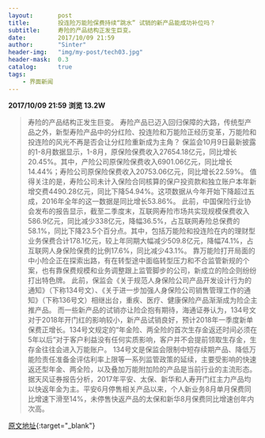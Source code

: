 ```yaml
---
layout:       post
title:        投连险万能险保费持续“跳水” 试销的新产品能成功补位吗？
subtitle:     寿险的产品结构正发生巨变。
date:         2017/10/09 21:59
author:       "Sinter"
header-img:   "img/my-post/tech03.jpg"
header-mask:  0.3
catalog:      true
tags:
    - 界面新闻
---
```


**2017/10/09 21:59**  **浏览 13.2W**

> 寿险的产品结构正发生巨变。
寿险产品已迈入回归保障的大路，传统型产品之外，新型寿险产品中的分红险、投连险和万能险正经历变革，万能险和投连险的风光不再是否会让分红险重新成为主角？
保监会10月9日最新披露的1-8月数据显示，1-8月，原保险保费收入27654.18亿元，同比增长20.45%。其中，产险公司原保险保费收入6901.06亿元，同比增长14.44%；寿险公司原保险保费收入20753.06亿元，同比增长22.59%。
值得关注的是，寿险公司未计入保险合同核算的保户投资款和独立账户本年新增交费4490.28亿元，同比下降54.94%。这项数据从今年开始下降超过五成，2016年全年的这一数据是同比增长53.86%。
此前，中国保险行业协会发布的报告显示，截至二季度末，互联网寿险市场共实现规模保费收入586.9亿元，同比减少338亿元，降幅36.5%，占互联网寿险总保费的58.1%，同比下降23.5个百分点。其中，包括万能险和投连险在内的理财型业务保费合计178.1亿元，较上年同期大幅减少509.8亿元，降幅74.1%，占互联网人身保险保费的比例17.6%，同比减少43.1%。
靠万能险打开局面的中小险企正在探索出路，有在转型途中面临转型压力和不合监管新规的个案，也有靠保费规模和业务调整跟上监管脚步的公司，新成立的险企则纷纷打出特色牌。
此前，保监会《关于规范人身保险公司产品开发设计行为的通知》（下称134号文）、《关于进一步加强人身保险公司销售管理工作的通知》（下称136号文）相继出台，重疾、医疗、健康保险产品渐渐成为险企主推产品。
而一些新产品的试销亦让险企抱有期待，海通证券认为，134号文对于2018年开门红的影响较小，新产品试销良好，预计2018年一季度新单保费正增长。134号文规定的“年金险、两全险的首次生存金返还时间必须在5年以后”对于客户利益没有任何实质影响，客户并不会提前领取生存金，生存金往往会进入万能账户。
134号文是保监会限制中短存续期产品、降低万能险责任准备金评估利率上限等一系列监管政策的延续，主要受影响的快速返还型年金、两全险，以及叠加万能附加险的产品是当前行业的主流形态。
据天风证券报告分析，2017年平安、太保、新华和人寿开门红主力产品均以快返年金为主。平安6月停售相关产品以来，个人新业务8月单月保费同比增速下滑至14%，未停售快返产品的太保和新华8月保费同比增速创年内次高。


[原文地址](http://www.jiemian.com/article/1671110.html){:target="_blank"}


